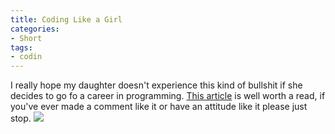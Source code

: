 ```yaml
---
title: Coding Like a Girl
categories:
- Short
tags:
- codin
---
```


I really hope my daughter doesn't experience this kind of bullshit if she decides to go fo a career in programming. 
[This article](https://medium.com/@sailorhg/coding-like-a-girl-595b90791cce) is well worth a read, if you've ever made a comment like it or have an attitude like it please just stop. 
![](/squarespace_images/static_52001c0be4b09bc7c9f838c9_52224ed3e4b0ba9919a3e0e1_553aa6b1e4b0ed6ca34be332_1429907124816_1*_GeA0rU8tYyTE_HC31mlGw.jpeg_)
